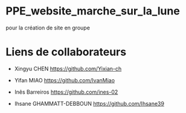 # PPE_website_marche_sur_la_lune
pour la création de site en groupe
# Liens de collaborateurs

- Xingyu CHEN              https://github.com/Yixian-ch
  
- Yifan MIAO               https://github.com/IvanMiao
  
- Inês Barreiros           https://github.com/ines-02
  
- Ihsane GHAMMATT-DEBBOUN    https://github.com/Ihsane39    
